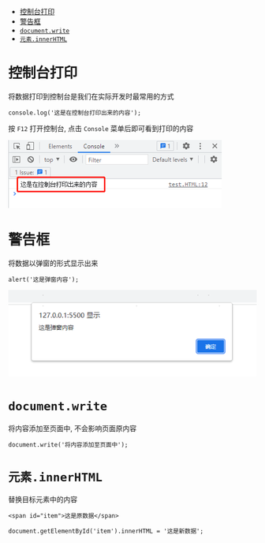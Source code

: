 <!--
 * @Author: shenxh
 * @Date: 2021-12-17 09:26:46
 * @LastEditors: shenxh
 * @LastEditTime: 2021-12-17 10:39:55
 * @Description: 输出
-->

- [控制台打印](#控制台打印)
- [警告框](#警告框)
- [`document.write`](#documentwrite)
- [`元素.innerHTML`](#元素innerhtml)

# 控制台打印
将数据打印到控制台是我们在实际开发时最常用的方式

```
console.log('这是在控制台打印出来的内容');
```
按 `F12` 打开控制台, 点击 `Console` 菜单后即可看到打印的内容

![](images/1639704558935.png)

# 警告框
将数据以弹窗的形式显示出来

```
alert('这是弹窗内容');
```

![](images/1639705049698.png)

# `document.write`
将内容添加至页面中, 不会影响页面原内容

```
document.write('将内容添加至页面中');
```

# `元素.innerHTML`
替换目标元素中的内容

```
<span id="item">这是原数据</span>
```
```
document.getElementById('item').innerHTML = '这是新数据';
```
